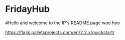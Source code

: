 # FridayHub

#Hello and welcome to the IP's README page woo hoo

https://flask.palletsprojects.com/en/2.2.x/quickstart/
